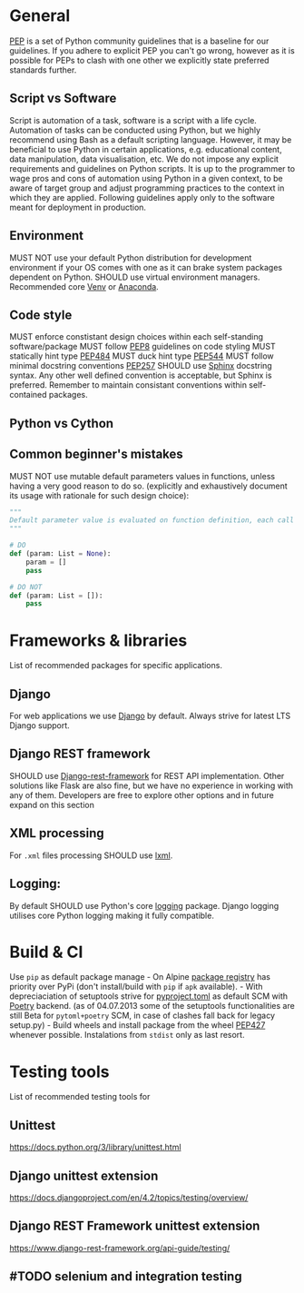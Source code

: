 # General
[PEP](https://www.python.org/dev/peps/) is a set of Python community guidelines that is a baseline for our guidelines. If you adhere to explicit PEP you can't go wrong, however as it is possible for PEPs to clash with one other we explicitly state preferred standards further.

## Script vs Software
Script is automation of a task, software is a script with a life cycle. 
Automation of tasks can be conducted using Python, but we highly recommend using Bash as a default scripting language. However, it may be beneficial to use Python in certain applications, e.g. educational content, data manipulation, data visualisation, etc. We do not impose any explicit requirements and guidelines on Python scripts. It is up to the programmer to wage pros and cons of automation using Python in a given context, to be aware of target group and adjust programming practices to the context in which they are applied. Following guidelines apply only to the software meant for deployment in production. 

## Environment
MUST NOT use your default Python distribution for development environment if your OS comes with one as it can brake system packages dependent on Python.
SHOULD use virtual environment managers. Recommended core [Venv](https://docs.python.org/3/library/venv.html) or [Anaconda](https://www.anaconda.com/). 

## Code style
MUST enforce constistant design choices within each self-standing software/package
MUST follow [PEP8](https://peps.python.org/pep-0008/) guidelines on code styling
MUST statically hint type [PEP484](https://peps.python.org/pep-0484/)
MUST duck hint type [PEP544](https://peps.python.org/pep-0544/)
MUST follow minimal docstring conventions [PEP257](https://peps.python.org/pep-0257/)
SHOULD use [Sphinx](https://sphinx-rtd-tutorial.readthedocs.io/en/latest/docstrings.html) docstring syntax. Any other well defined convention is acceptable, but Sphinx is preferred. Remember to maintain consistant conventions within self-contained packages. 

## Python vs Cython

## Common beginner's mistakes
MUST NOT use mutable default parameters values in functions, unless having a very good reason to do so. (explicitly and exhaustively document its usage with rationale for such design choice):

```Python
"""
Default parameter value is evaluated on function definition, each call to function mutating the parameter will mutate the default value. Read more: https://docs.python-guide.org/writing/gotchas/.
"""

# DO
def (param: List = None):
    param = []
    pass

# DO NOT
def (param: List = []):
    pass
```

# Frameworks & libraries
List of recommended packages for specific applications.
## Django
For web applications we use [Django](https://docs.djangoproject.com/) by default. Always strive for latest LTS Django support. 

## Django REST framework
SHOULD use [Django-rest-framework](https://www.django-rest-framework.org/) for REST API implementation. Other solutions like Flask are also fine, but we have no experience in working with any of them. Developers are free to explore other options and in future expand on this section

## XML processing
For `.xml` files processing SHOULD use [lxml](https://lxml.de/). 

## Logging:
By default SHOULD use Python's core [logging](https://docs.python.org/3/library/logging.html) package. Django logging utilises core Python logging making it fully compatible.

# Build & CI
Use `pip` as default package manage
	- On Alpine [package registry](https://pkgs.alpinelinux.org/packages) has priority over PyPi (don't install/build with `pip` if `apk` available). 
	- With depreciaciation of setuptools strive for [pyproject.toml](https://pip.pypa.io/en/stable/reference/build-system/pyproject-toml/) as default SCM with [Poetry](https://python-poetry.org/) backend. (as of 04.07.2013 some of the setuptools functionalities are still Beta for `pytoml+poetry` SCM, in case of clashes fall back for legacy setup.py)
	- Build wheels and install package from the wheel [PEP427](https://peps.python.org/pep-0427/) whenever possible. Instalations from `stdist` only as last resort. 

# Testing tools
List of recommended testing tools for 
## Unittest
https://docs.python.org/3/library/unittest.html

## Django unittest extension
https://docs.djangoproject.com/en/4.2/topics/testing/overview/

## Django REST Framework unittest extension
https://www.django-rest-framework.org/api-guide/testing/

## #TODO selenium and integration testing

